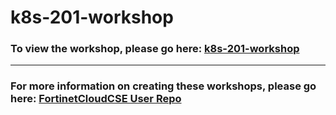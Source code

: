 <h1>k8s-201-workshop</h1><h3>To view the workshop, please go here: <a href=https://fortinetcloudcse.github.io/k8s-201-workshop/>k8s-201-workshop</a></h3><hr><h3>For more information on creating these workshops, please go here: <a href=https://fortinetcloudcse.github.io/UserRepo/>FortinetCloudCSE User Repo</a></h3>